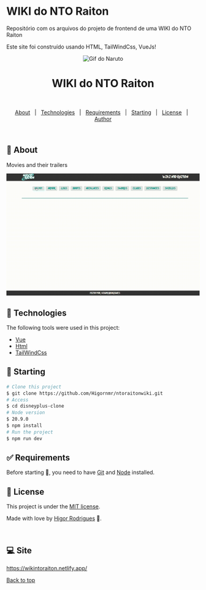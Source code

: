# WIKI do NTO Raiton

Repositório com os arquivos do projeto de frontend de uma WIKI do NTO Raiton

Este site foi construído usando HTML, TailWindCss, VueJs!

<p align="center">
   <img src="https://media2.giphy.com/media/v1.Y2lkPTc5MGI3NjExMmZ0ZXR3YmRqcWpidGtzcmQydzlkd3JoZmpvOWduMW4zZWN5eWdraiZlcD12MV9pbnRlcm5hbF9naWZfYnlfaWQmY3Q9Zw/G3FNI3FneNjiw/giphy.gif" alt="Gif do Naruto" width="150"/>
</p>
 

<h1 align="center">WIKI do NTO Raiton</h1>

<br>

<p align="center">
  <a href="#dart-about">About</a> &#xa0; | &#xa0; 
  <a href="#rocket-technologies">Technologies</a> &#xa0; | &#xa0;
  <a href="#white_check_mark-requirements">Requirements</a> &#xa0; | &#xa0;
  <a href="#checkered_flag-starting">Starting</a> &#xa0; | &#xa0;
  <a href="#memo-license">License</a> &#xa0; | &#xa0;
  <a href="https://github.com/Higornmr">Author</a>
</p>

<br>

## :dart: About ##

 Movies and their trailers

 <img src="https://github.com/Higornmr/ntoraitonwiki/blob/master/.github/gif.gif">

## :rocket: Technologies ##

The following tools were used in this project:

- [Vue](https://developer.mozilla.org/pt-BR/docs/Learn_web_development/Core/Frameworks_libraries/Vue_getting_started) 
- [Html](https://developer.mozilla.org/pt-BR/docs/Web/HTML/Element/html/)  
- [TailWindCss](https://tailwindcss.com/)  

## :checkered_flag: Starting ##

```bash
# Clone this project
$ git clone https://github.com/Higornmr/ntoraitonwiki.git
# Access
$ cd disneyplus-clone
# Node version 
$ 20.9.0
$ npm install
# Run the project
$ npm run dev
```

## :white_check_mark: Requirements ##

Before starting :checkered_flag:, you need to have [Git](https://git-scm.com) and [Node](https://nodejs.org/en/) installed.

## :memo: License ##

This project is under the [MIT license](./LICENSE).

Made with love by [Higor Rodrigues](https://github.com/Higornmr) 🚀.


&#xa0;

## 💻 Site ##

https://wikintoraiton.netlify.app/


<a href="#top">Back to top</a>







